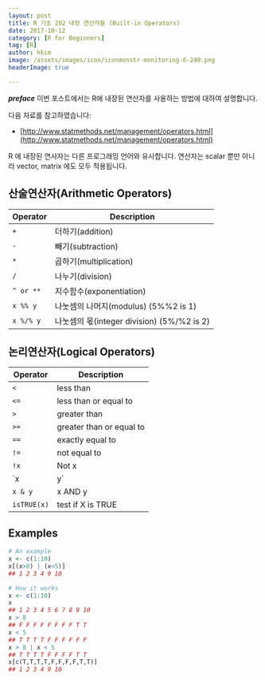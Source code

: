 ```yaml
---
layout: post  
title: R 기초 202 내장 연산자들 (Built-in Operators)  
date: 2017-10-12  
category: [R for Beginners]  
tag: [R]  
author: hkim  
image: /assets/images/icon/iconmonstr-monitoring-6-240.png
headerImage: true

---
```


***preface*** 이번 포스트에서는 R에 내장된 연산자를 사용하는 방법에 대하여 설명합니다.


다음 자료를 참고하였습니다:  
- [http://www.statmethods.net/management/operators.html](http://www.statmethods.net/management/operators.html)

R 에 내장된 연사자는 다른 프로그래밍 언어와 유사합니다. 연산자는 scalar 뿐만 아니라 vector, matrix 에도 모두 적용됩니다.


## 산술연산자(Arithmetic Operators)

Operator   | Description
-----------|-------------
`+`	       | 더하기(addition)
`-`	       | 빼기(subtraction)
`*`	       | 곱하기(multiplication)
`/`	       | 나누기(division)
`^ or **`	 | 지수함수(exponentiation)
`x %% y`	 | 나눗셈의 나머지(modulus) (5%%2 is 1)
`x %/% y`  | 나눗셈의 몫(integer division) (5%/%2 is 2)


## 논리연산자(Logical Operators)

Operator    | Description
----------- |-------------
`<`	        | less than
`<=`	      | less than or equal to
`>`	        | greater than
`>=`	      | greater than or equal to
`==`	      | exactly equal to
`!=`	      | not equal to
`!x`        | Not x
`x | y` 	  | x OR y
`x & y`     | x AND y
`isTRUE(x)` | test if X is TRUE

## Examples

```r
# An example
x <- c(1:10)
x[(x>8) | (x<5)]
## 1 2 3 4 9 10

# How it works
x <- c(1:10)
x
## 1 2 3 4 5 6 7 8 9 10
x > 8
## F F F F F F F F T T
x < 5
## T T T T F F F F F F
x > 8 | x < 5
## T T T T F F F F T T
x[c(T,T,T,T,F,F,F,F,T,T)]
## 1 2 3 4 9 10
```
